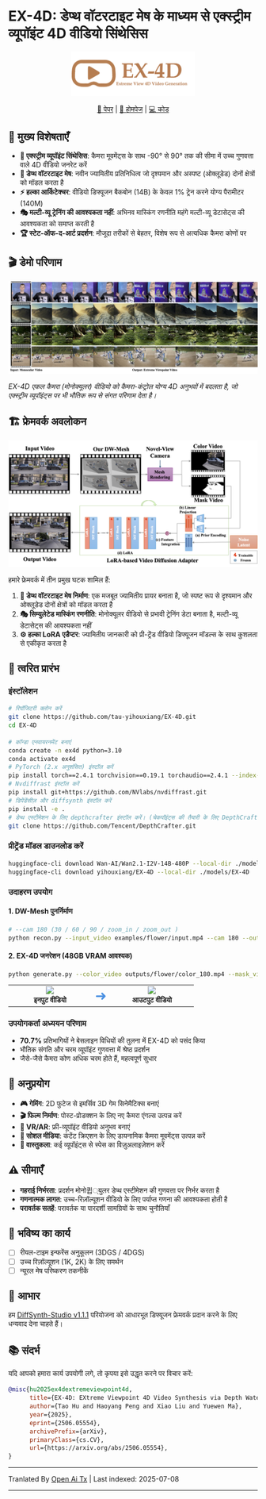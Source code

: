 # EX-4D: डेप्थ वॉटरटाइट मेष के माध्यम से एक्स्ट्रीम व्यूपॉइंट 4D वीडियो सिंथेसिस

<div align="center">

<img src="https://raw.githubusercontent.com/tau-yihouxiang/EX-4D/main/docs/Logo.png" alt="EX-4D Logo" width="250">

[📄 पेपर](https://arxiv.org/abs/2506.05554)  |  [🎥 होमपेज](https://tau-yihouxiang.github.io/projects/EX-4D/EX-4D.html)  |  [💻 कोड](https://github.com/tau-yihouxiang/EX-4D)

</div>



## 🌟 मुख्य विशेषताएँ

- **🎯 एक्स्ट्रीम व्यूपॉइंट सिंथेसिस**: कैमरा मूवमेंट्स के साथ -90° से 90° तक की सीमा में उच्च गुणवत्ता वाले 4D वीडियो जनरेट करें
- **🔧 डेप्थ वॉटरटाइट मेष**: नवीन ज्यामितीय प्रतिनिधित्व जो दृश्यमान और अस्पष्ट (ओक्लूडेड) दोनों क्षेत्रों को मॉडल करता है
- **⚡ हल्का आर्किटेक्चर**: वीडियो डिफ्यूजन बैकबोन (14B) के केवल 1% ट्रेन करने योग्य पैरामीटर (140M)
- **🎭 मल्टी-व्यू ट्रेनिंग की आवश्यकता नहीं**: अभिनव मास्किंग रणनीति महंगे मल्टी-व्यू डेटासेट्स की आवश्यकता को समाप्त करती है
- **🏆 स्टेट-ऑफ-द-आर्ट प्रदर्शन**: मौजूदा तरीकों से बेहतर, विशेष रूप से अत्यधिक कैमरा कोणों पर

## 🎬 डेमो परिणाम

<div align="center">
<img src="https://raw.githubusercontent.com/tau-yihouxiang/EX-4D/main/docs/teaser.png" alt="EX-4D Demo Results" width="800">
</div>

*EX-4D एकल कैमरा (मोनोक्यूलर) वीडियो को कैमरा-कंट्रोल योग्य 4D अनुभवों में बदलता है, जो एक्स्ट्रीम व्यूपॉइंट्स पर भी भौतिक रूप से संगत परिणाम देता है।*

## 🏗️ फ्रेमवर्क अवलोकन

<div align="center">
<img src="https://raw.githubusercontent.com/tau-yihouxiang/EX-4D/main/docs/overview.png" alt="EX-4D Architecture">
</div>

हमारे फ्रेमवर्क में तीन प्रमुख घटक शामिल हैं:

1. **🔺 डेप्थ वॉटरटाइट मेष निर्माण**: एक मजबूत ज्यामितीय प्रायर बनाता है, जो स्पष्ट रूप से दृश्यमान और ओक्लूडेड दोनों क्षेत्रों को मॉडल करता है
2. **🎭 सिम्युलेटेड मास्किंग रणनीति**: मोनोक्यूलर वीडियो से प्रभावी ट्रेनिंग डेटा बनाता है, मल्टी-व्यू डेटासेट्स की आवश्यकता नहीं
3. **⚙️ हल्का LoRA एडैप्टर**: ज्यामितीय जानकारी को प्री-ट्रेंड वीडियो डिफ्यूजन मॉडल्स के साथ कुशलता से एकीकृत करता है

## 🚀 त्वरित प्रारंभ

### इंस्टॉलेशन

```bash
# रिपॉजिटरी क्लोन करें
git clone https://github.com/tau-yihouxiang/EX-4D.git
cd EX-4D

# कॉन्डा एनवायरनमेंट बनाएं
conda create -n ex4d python=3.10
conda activate ex4d
# PyTorch (2.x अनुशंसित) इंस्टॉल करें
pip install torch==2.4.1 torchvision==0.19.1 torchaudio==2.4.1 --index-url https://download.pytorch.org/whl/cu124
# Nvdiffrast इंस्टॉल करें
pip install git+https://github.com/NVlabs/nvdiffrast.git
# डिपेंडेंसीज़ और diffsynth इंस्टॉल करें
pip install -e .
# डेप्थ एस्टीमेशन के लिए depthcrafter इंस्टॉल करें। (चेकपॉइंट्स की तैयारी के लिए DepthCrafter की इंस्टॉलिंग निर्देशों का पालन करें।)
git clone https://github.com/Tencent/DepthCrafter.git
```

### प्रीट्रेंड मॉडल डाउनलोड करें
```bash
huggingface-cli download Wan-AI/Wan2.1-I2V-14B-480P --local-dir ./models/Wan-AI
huggingface-cli download yihouxiang/EX-4D --local-dir ./models/EX-4D
```

### उदाहरण उपयोग
#### 1. DW-Mesh पुनर्निर्माण
```bash
# --cam 180 (30 / 60 / 90 / zoom_in / zoom_out )
python recon.py --input_video examples/flower/input.mp4 --cam 180 --output_dir outputs/flower --save_mesh
```
#### 2. EX-4D जनरेशन (48GB VRAM आवश्यक)
```bash
python generate.py --color_video outputs/flower/color_180.mp4 --mask_video outputs/flower/mask_180.mp4 --output_video outputs/flower/output.mp4
```

<table>
<tr>
<td width="45%" align="center">
<img src="https://raw.githubusercontent.com/tau-yihouxiang/EX-4D/main/examples/flower/input.gif" width="100%">
<br><b>इनपुट वीडियो</b>
</td>
<td align="center">
<div style="font-size: 2em; color: #4A90E2; padding: 0 0px;">
  ➜
</div>
</td>
<td width="45%" align="center">
<img src="https://raw.githubusercontent.com/tau-yihouxiang/EX-4D/main/examples/flower/output.gif" width="100%">
<br><b>आउटपुट वीडियो</b>
</td>
</tr> 
</table>

<!-- ## 📊 Performance

### Quantitative Results
| विधि | FID (एक्सट्रीम) ↓ | FVD (एक्सट्रीम) ↓ | VBench स्कोर ↑ |
|--------|-----------------|-----------------|----------------|
| ReCamMaster | 64.68 | 943.45 | 0.434 |
| TrajectoryCrafter | 65.33 | 893.80 | 0.447 |
| TrajectoryAttention | 62.49 | 912.14 | 0.389 |
| **EX-4D (हमारा)** | **55.42** | **823.61** | **0.450** | -->

### उपयोगकर्ता अध्ययन परिणाम

- **70.7%** प्रतिभागियों ने बेसलाइन विधियों की तुलना में EX-4D को पसंद किया
- भौतिक संगति और चरम व्यूपॉइंट गुणवत्ता में श्रेष्ठ प्रदर्शन
- जैसे-जैसे कैमरा कोण अधिक चरम होते हैं, महत्वपूर्ण सुधार

## 🎯 अनुप्रयोग

- **🎮 गेमिंग**: 2D फुटेज से इमर्सिव 3D गेम सिनेमैटिक्स बनाएं
- **🎬 फिल्म निर्माण**: पोस्ट-प्रोडक्शन के लिए नए कैमरा एंगल्स उत्पन्न करें
- **🥽 VR/AR**: फ्री-व्यूपॉइंट वीडियो अनुभव बनाएं
- **📱 सोशल मीडिया**: कंटेंट क्रिएशन के लिए डायनामिक कैमरा मूवमेंट्स उत्पन्न करें
- **🏢 वास्तुकला**: कई व्यूपॉइंट्स से स्पेस का विज़ुअलाइज़ेशन करें

<!-- ## 📈 बेंचमार्क्स -->

<!-- ### व्यूपॉइंट रेंज मूल्यांकन

| रेंज | छोटा (0°→30°) | बड़ा (0°→60°) | एक्सट्रीम (0°→90°) | पूर्ण (-90°→90°) |
|-------|----------------|----------------|------------------|-----------------|
| FID स्कोर | 44.19 | 50.30 | 55.42 | - |
| प्रदर्शन अंतर | +9.1% बेहतर | +8.9% बेहतर | +11.3% बेहतर | +15.5% बेहतर | -->

<!-- *प्रत्येक श्रेणी में दूसरे सर्वश्रेष्ठ विधि की तुलना में प्रदर्शन अंतर।* -->

## ⚠️ सीमाएँ

- **गहराई निर्भरता**: प्रदर्शन मोनो큅्युलर डेप्थ एस्टीमेशन की गुणवत्ता पर निर्भर करता है
- **गणनात्मक लागत**: उच्च-रिज़ॉल्यूशन वीडियो के लिए पर्याप्त गणना की आवश्यकता होती है
- **परावर्तक सतहें**: परावर्तक या पारदर्शी सामग्रियों के साथ चुनौतियाँ

## 🔮 भविष्य का कार्य
- [ ] रीयल-टाइम इन्फरेंस अनुकूलन (3DGS / 4DGS)
- [ ] उच्च रिज़ॉल्यूशन (1K, 2K) के लिए समर्थन
- [ ] न्यूरल मेष परिष्करण तकनीकें

## 🙏 आभार

हम [DiffSynth-Studio v1.1.1](https://github.com/modelscope/DiffSynth-Studio/tree/v1.1.1) परियोजना को आधारभूत डिफ्यूजन फ्रेमवर्क प्रदान करने के लिए धन्यवाद देना चाहते हैं।

## 📚 संदर्भ

यदि आपको हमारा कार्य उपयोगी लगे, तो कृपया इसे उद्धृत करने पर विचार करें:

```bibtex
@misc{hu2025ex4dextremeviewpoint4d,
      title={EX-4D: EXtreme Viewpoint 4D Video Synthesis via Depth Watertight Mesh}, 
      author={Tao Hu and Haoyang Peng and Xiao Liu and Yuewen Ma},
      year={2025},
      eprint={2506.05554},
      archivePrefix={arXiv},
      primaryClass={cs.CV},
      url={https://arxiv.org/abs/2506.05554}, 
}
```


---


Tranlated By [Open Ai Tx](https://github.com/OpenAiTx/OpenAiTx) | Last indexed: 2025-07-08


---
